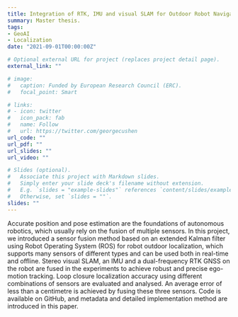 ```yaml
---
title: Integration of RTK, IMU and visual SLAM for Outdoor Robot Navigation
summary: Master thesis.
tags:
- GeoAI
- Localization
date: "2021-09-01T00:00:00Z"

# Optional external URL for project (replaces project detail page).
external_link: ""

# image:
#   caption: Funded by European Research Council (ERC).
#   focal_point: Smart

# links:
# - icon: twitter
#   icon_pack: fab
#   name: Follow
#   url: https://twitter.com/georgecushen
url_code: ""
url_pdf: ""
url_slides: ""
url_video: ""

# Slides (optional).
#   Associate this project with Markdown slides.
#   Simply enter your slide deck's filename without extension.
#   E.g. `slides = "example-slides"` references `content/slides/example-slides.md`.
#   Otherwise, set `slides = ""`.
slides: ""
---
```


Accurate position and pose estimation are the foundations of autonomous robotics, which usually rely on the fusion of multiple sensors. In this project, we introduced a sensor fusion method based on an extended Kalman filter using Robot Operating System (ROS) for robot outdoor localization, which supports many sensors of different types and can be used both in real-time and offline. Stereo visual SLAM, an IMU and a dual-frequency RTK GNSS on the robot are fused in the experiments to achieve robust and precise ego-motion tracking. Loop closure localization accuracy using different combinations of sensors are evaluated and analysed. An average error of less than a centimetre is achieved by fusing these three sensors. Code is available on GitHub, and metadata and detailed implementation method are introduced in this paper.
